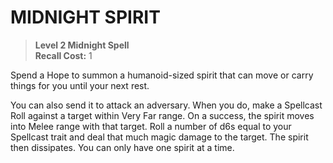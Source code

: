 # MIDNIGHT SPIRIT

> **Level 2 Midnight Spell**  
> **Recall Cost:** 1

Spend a Hope to summon a humanoid-sized spirit that can move or carry things for you until your next rest.

You can also send it to attack an adversary. When you do, make a Spellcast Roll against a target within Very Far range. On a success, the spirit moves into Melee range with that target. Roll a number of d6s equal to your Spellcast trait and deal that much magic damage to the target. The spirit then dissipates. You can only have one spirit at a time.